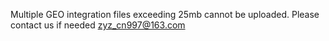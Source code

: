 Multiple GEO integration files exceeding 25mb cannot be uploaded. Please contact us if needed zyz_cn997@163.com

